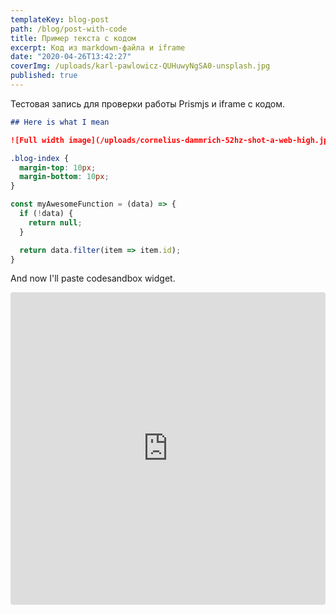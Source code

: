 ```yaml
---
templateKey: blog-post
path: /blog/post-with-code
title: Пример текста с кодом
excerpt: Код из markdown-файла и iframe
date: "2020-04-26T13:42:27"
coverImg: /uploads/karl-pawlowicz-QUHuwyNgSA0-unsplash.jpg
published: true
---
```


Тестовая запись для проверки работы Prismjs и iframe с кодом.

```markdown
## Here is what I mean

![Full width image](/uploads/cornelius-dammrich-52hz-shot-a-web-high.jpg)
```

```css
.blog-index {
  margin-top: 10px;
  margin-bottom: 10px;
}
```

```js
const myAwesomeFunction = (data) => {
  if (!data) {
    return null;
  }

  return data.filter(item => item.id);
}
```

And now I'll paste codesandbox widget.

<iframe
     src="https://codesandbox.io/embed/dragndrop-upload-files-form-cyyvl?autoresize=1&fontsize=14&hidenavigation=1"
     style="width:100%; height:500px; border:0; border-radius: 4px; overflow:hidden;"
     title="Drag&#039;n&#039;drop upload files form"
     allow="accelerometer; ambient-light-sensor; camera; encrypted-media; geolocation; gyroscope; hid; microphone; midi; payment; usb; vr"
     sandbox="allow-forms allow-modals allow-popups allow-presentation allow-same-origin allow-scripts"
   ></iframe>

